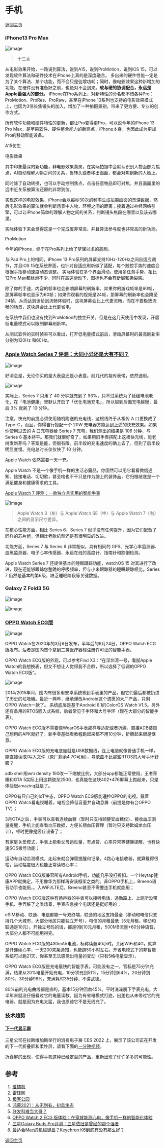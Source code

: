 # 手机
[返回主页](/)

### iPhone13 Pro Max

![image](https://user-images.githubusercontent.com/98196188/150619299-6b6179b4-364b-40f4-bd8e-661ee5624541.png)
> 十三香

从电影效果开始，一路说到算法，说到A15，说到ProMotion，说到iOS 15，可以发现软件算法和硬件技术在iPhone上真的是深度融合。
多出来的硬件性能一定是为了某个算法、某个功能，而不会只是徒增功耗；同时，像电影效果这种新增加的功能，在硬件没有准备好之前，也绝对不会到来。**软与硬的协调配合，永远是Apple最强大的部分。**
iPhone在Pro系列上，对新特性的命名都不惜各种Pro：ProMotion、ProRes、ProRaw，甚至在iPhone 13系列也支持的电影效果模式上，也因为3倍长焦镜头的加入，增加了一种拍摄景别，带来了更方便、专业的创作方式。

所有软件功能和硬件特性的更新，都让Pro变得更Pro，可以说今年的iPhone 13 Pro Max，是苹果软件、硬件整合能力的新高点，iPhone本身，也因此成为更加Pro的移动智能设备。

A15仿生

电影效果

其中印象最深的新功能，非电影效果莫属，在实际拍摄中会默认识别人物面部为焦点，AI自动理解人物之间的关系，当转头或者移出画面，都会对焦到新的人脸上。

同时除了自动转换，也可以手动控制焦点，点击任意物品即可对焦，并且画面里的远中近关系被算法还原的非常到位。

实现这样的电影效果，iPhone会以每秒30次的频率生成拍摄画面的景深数据，然后电影效果的算法就会判断场景中人物、环境之间的距离；接着通过神经网络引擎，可以让iPhone简单的理解人物之间的关系，判断镜头焦段在哪里以及该去哪里。

实际体验下来会觉得这是一个完成度非常高、并且算法参与度也非常高的新功能。

ProMotion

今年的iPhone，终于在Pro系列上给了梦寐以求的高刷。

与iPad Pro上的相同，iPhone 13 Pro系列的屏幕支持10Hz-120Hz之间自适应调节，并且iOS 15在系统界面，也针对自适应刷新做了适配，每个触控手势的速度会根据手指移动速度动态调整。
实际体验在多个界面滑动，使用多任务手势，相比12Pro Max都丝滑不少，同时在高速滑动下，图标也不会有断层和撕裂感。

除了你的手速，内容的帧率也会影响屏幕的刷新率，如果你的游戏帧率是60帧，那屏幕帧率也显示为60帧；如果你观看的视频是24帧，那屏幕的刷新率也会降至24帧，从而达到该给到流畅体验时，这块屏幕会比上代更流畅，而在不要极致流畅的场景，这块屏会比上代更省电。

在系统中我们也没有找到ProMotion的独立开关，但是在这几天使用中发现，开启低电量模式可以限制屏幕刷新率。

从测试软件的实时帧率可以看出，打开低电量模式前后，滑动屏幕时的最高刷新率分别为120Hz 和60Hz。

### [Apple Watch Series 7 评测：大同小异还是大有不同？](https://www.ifanr.com/1447148)

![image](https://user-images.githubusercontent.com/98196188/152644564-0f40f814-52f6-4aca-86bd-ab74226caed0.png)

好消息是，无论你买的是大表盘还是小表盘，前几代的祖传表带，依然通用。

![image](https://user-images.githubusercontent.com/98196188/152644667-cd489a5e-f0ec-4aa1-8aa0-33d93973ecb4.png)

实际上，Series 7 只用了 40 分钟就充到了 93%，只不过系统为了延缓电池老化，在「电池健康」里默认开启了「优化电池充电」，所以越到后面充电越慢，最后 3% 就耗了 10 分钟。

注意，快充的前提必须使用随机附送的充电线，这根线终于从祖传 A 口更换成了 Type-C，而且，你得自行搭配一个 20W 充电器方能达到上述的快充效果。如果你使用过去的 A 口充电器给 Series 7 充电，我们测出的结果是 106 分钟，与 Series 6 基本持平。那我们就很好奇了，如果用旧手表搭配上这根快充线，能老树发新芽吗？答案是能，但很有限。前半段的充电速度的确上去了，但到了后半段明显变慢。充电总时长仅仅快了 10 分钟。

Apple Watch 依然需要一天一充。

Apple Watch 不是一个像手机一样的生活必需品，你固然可以用它看看微信通知、接接电话、切切歌，甚至啥也不干只是作为腕上的装饰品，它归根结底是一个满足健身和健康需求的工具。

[Apple Watch 7 评测：一款独立且实用的智能手表](https://www.znj.com/news/91903.html)

![image](https://user-images.githubusercontent.com/98196188/152644593-d953427f-70a7-4769-a4e5-4b1c6f58c0ca.png)
> Apple Watch 3（左）与 Apple Watch SE（中）与 Apple Watch 7（右）之间的显示尺寸差异。

在核心性能方面，相比 Series 6，Series 7 似乎没有任何提升，因为它们配备了同样的芯片组，但相比老款机型还是有很明显的改进。

功能方面，Series 7 与 Series 6 非常相似，具有相同的 GPS、光学心率监测器、血氧监测器、电子心率传感器、永远在线的高度计、指南针和跌倒检测。

Apple Watch Series 7 还提供基本的睡眠跟踪功能，watchOS 15 对其进行了改进，现在还能够跟踪您整晚的呼吸频率，但与小米跟踪器的睡眠跟踪相比，Series 7 仍然是基本的第6级，缺乏睡眠阶段等关键数据。

### Galaxy Z Fold3 5G

![image](https://user-images.githubusercontent.com/98196188/150619335-7fe17950-f883-48f8-bbd0-590c495df468.png)

![image](https://user-images.githubusercontent.com/98196188/150635624-aca61afa-d6cf-4a4d-b65d-e6841db79251.png)

### [OPPO Watch ECG版](https://www.igao7.com/news/202103/NrufEh9XTGbDSVM2.html)

![image](https://user-images.githubusercontent.com/98196188/150665995-1c5d8303-8b6d-4670-a7f6-18ea50e5f66f.png)

OPPO Watch在2020年的3月6日发布，半年后的9月24日，OPPO Watch ECG版发布。后者是国内首个拿到二类医疗器械注册许可证的智能手表。

OPPO Watch ECG版的外观，可以参考Find X3：“在深圳湾一号，看腻Apple Watch的我想换表，但又不想让人觉得我不合群，所以选择了低调的OPPO Watch ECG版”。

![image](https://user-images.githubusercontent.com/98196188/150664298-b5feb97f-9a59-479e-bc48-8bddaa312dfe.png)

2014/2015年间，国内有很多用安卓系统塞到手表里的产品，但它们最后都被扔进了历史的垃圾桶。最近一两年，继承爆改Android这个遗愿的大厂产品，只剩OPPO Watch一款了。
系统底层是基于Android  8.1的ColorOS Watch V1.5。另外还有备用的RTOS嵌入式系统，后者常见于手环和大号手环（现在大部分的智能手表）。

OPPO Watch ECG版不需要像WearOS手表那样等适配或者折腾，直接ADB装自己想用的APK就好了，新手零基础看教程跑起来都不用10分钟，折腾起来很是惬意。

OPPO Watch ECG版的充电底座就是USB数据线，连上电脑就像普通手机一样，能直接读取/写入文件（原厂剩余4.7G可用），导歌曲不比那些RTOS的大号手环舒服？

adb shell用wm density 160改一下缩放比例，大部分app都能正常使用，王者荣耀和GTA 5实际上用这颗骁龙2500，也真能在这块402*476屏幕上跑起来，只是体验很amazing就是了。

OPPO有只自己的IoT生态，OPPO Watch ECG版能遥控OPPO的电视。戴着OPPO Watch看电视睡着，电视会降低音量并自动息屏（前提是你有台OPPO TV）；

3月OTA之后，手表可以查看连续血糖（暂时只支持颐健安血糖仪）、接收血压测量提醒，手机上能查看血压数据，方便长期血压管理（暂时只支持欧姆龙血压计），顿时更像是医疗设备了；

有家庭关爱模式，手表上能看父母运动量，有点赞、心率异常等健康提醒，也有快速SOS拨号功能；

运动有自动监测模式，走起来就会弹窗提醒和记录。4路心电接收器，就算戴得很松，运动幅度很大也能正常读取心率；

OPPO Watch ECG版兼容所有Android手机，功能几乎没打折扣。一个Heytap健康APP就搞定，不用像华为那样再安装框架之类的。非OPPO手机上，Breeno语音助手也能用，。入WiFi/LTE后，Breeno甚至不需要连手机就能用；

OPPO Watch ECG版这种有扬声器的手表可以接听电话，通勤路上、上厕所没带手机、手弄脏了之类场景，手表应急接个电话还是挺好用的；

eSIM移动、联通、电信都能一号双终端，联通的地区支持最全（移动和电信只支持几个大城市，大部分地区只能独立开号），电信的月租最低（5元月租，移动和联通是10元）。开独立号码的话，都是9到10元月租，500MB流量+60分钟语音，大部分人都不可能用得完。

OPPO Watch ECG版的430mAh电池，标称续航40小时。关闭WiFi和4G，就算是开连续心率、一天200来条通知，也能跑50小时左右。开省电模式下的非智能系统可以跑21天，你甚至无法感觉出电量的变动（只有5格电量显示）。

OPPO Watch ECG版是充电最快的智能手表，可能没有之一。官标是75分钟充满，结果从20%电量开始充电，10分钟充到51%，15分钟到64%，20分钟到80%，30分钟96%，充满耗时35分钟，不讲武德。

80%前的充电曲线都是直的，基本15分钟回血45%。平时洗澡脱下手表充电，大半年来就没仔细看过它的电量读数。因为有省电模式打底，出差也从未带过它的充电器。就是因为充电太猛，我也原谅它不是无线充了。

### 技术趋势

#### [下一代显示屏](https://www.youtube.com/watch?v=P0wL65A3Iyo&ab_channel=CNET)

三星公司在拉斯维加斯举行的消费电子展 CES 2022 上，展示了该公司正在开发的下一代折叠屏和柔性屏，请看下面的[一分钟视频](https://v.qq.com/x/page/t3318axh68i.html)。

折叠屏的出现，使得手机这种已经定型的产品，重新出现了许许多多的可能性。

## 参考

1. [爱搞机](https://www.igao7.com)
2. [雷锋网](https://www.leiphone.com) 
3. [极客公园](https://www.geekpark.net)
4. [鸿蒙2021：从无到有，初具生态](https://www.leiphone.com/category/industrynews/nsfitSkPTVef43XN.html) 
5. [联发科难当大哥？](https://www.leiphone.com/category/chips/EHCTykWu4aKuYLP0.html)
6. [OPPO Watch 2 ECG 版体验：在家就能测心电，像手机一样的智能化体验](https://www.geekpark.net/news/290706) 
7. [三星Galaxy Buds Pro评测：三星依旧是曾经的那个强者](https://www.sohu.com/a/450272959_115088)
8. [最适合Mac的机械键盘？Keychron K6到底有没有那么好？](https://zhuanlan.zhihu.com/p/237720536)

[返回主页](/)
